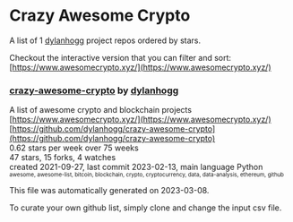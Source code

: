 # Crazy Awesome Crypto
A list of 1 [dylanhogg](https://github.com/dylanhogg) project repos ordered by stars.  

Checkout the interactive version that you can filter and sort: 
[https://www.awesomecrypto.xyz/](https://www.awesomecrypto.xyz/)  


### [crazy-awesome-crypto](https://github.com/dylanhogg/crazy-awesome-crypto) by [dylanhogg](https://github.com/dylanhogg)  
A list of awesome crypto and blockchain projects  
[https://www.awesomecrypto.xyz/](https://www.awesomecrypto.xyz/)  
[https://github.com/dylanhogg/crazy-awesome-crypto](https://github.com/dylanhogg/crazy-awesome-crypto)  
0.62 stars per week over 75 weeks  
47 stars, 15 forks, 4 watches  
created 2021-09-27, last commit 2023-02-13, main language Python  
<sub><sup>awesome, awesome-list, bitcoin, blockchain, crypto, cryptocurrency, data, data-analysis, ethereum, github</sup></sub>


This file was automatically generated on 2023-03-08.  

To curate your own github list, simply clone and change the input csv file.  